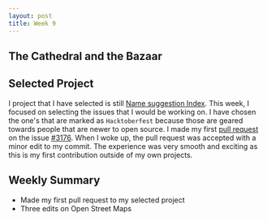 ```yaml
---
layout: post
title: Week 9
---
```

## The Cathedral and the Bazaar



## Selected Project

I project that I have selected is still [Name suggestion Index](https://github.com/osmlab/name-suggestion-index). This week, I focused on selecting the issues that I would be working on. I have chosen the one's that are marked as `Hacktoberfest` because those are geared towards people that are newer to open source. I made my first [pull request](https://github.com/osmlab/name-suggestion-index/pull/3220) on the issue [#3176](https://github.com/osmlab/name-suggestion-index/issues/3176). When I woke up, the pull request was accepted with a minor edit to my commit. The experience was very smooth and exciting as this is my first contribution outside of my own projects.

## Weekly Summary
* Made my first pull request to my selected project
* Three edits on Open Street Maps